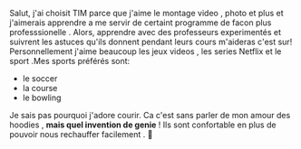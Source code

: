 
Salut, j'ai choisit TIM parce que j'aime le montage video , photo et plus et j'aimerais apprendre a me servir de certaint programme de facon plus professsionelle .
Alors, apprendre avec des professeurs experimentés et suivrent les astuces qu'ils donnent pendant leurs cours m'aideras c'est sur!
Personnellement j'aime beaucoup les jeux videos , les series Netflix et le sport .Mes sports préférés sont:
* le soccer 
* la course 
* le bowling

 Je sais pas pourquoi j'adore courir.
Ca c'est sans parler de mon amour des hoodies , **mais quel invention de genie** ! Ils sont confortable en plus de pouvoir nous rechauffer facilement .
👀
